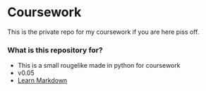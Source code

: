 # Coursework 

This is the private repo for my coursework if you are here piss off.

### What is this repository for? ###

* This is a small rougelike made in python for coursework
* v0.05
* [Learn Markdown](https://bitbucket.org/tutorials/markdowndemo)


